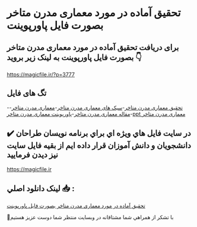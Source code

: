 # تحقیق آماده در مورد معماری مدرن متاخر بصورت فایل پاورپوینت

## برای دریافت تحقیق آماده در مورد معماری مدرن متاخر بصورت فایل پاورپوینت به لینک زیر بروید 👇

https://magicfile.ir/?p=3777

## تگ های فایل

-[تحقیق معماری مدرن متاخر](https://magicfile.ir/product/%d8%aa%d8%ad%d9%82%db%8c%d9%82-%d9%85%d8%b9%d9%85%d8%a7%d8%b1%db%8c-%d9%85%d8%af%d8%b1%d9%86-%d9%85%d8%aa%d8%a7%d8%ae%d8%b1-%d8%a8%d8%b5%d9%88%d8%b1%d8%aa-%d9%81%d8%a7%db%8c%d9%84-%d9%be%d8%a7%d9%88%d8%b1%d9%be%d9%88%db%8c%d9%86%d8%aa/)-[سبک های معماری مدرن متاخر](https://magicfile.ir/product/%d8%aa%d8%ad%d9%82%db%8c%d9%82-%d9%85%d8%b9%d9%85%d8%a7%d8%b1%db%8c-%d9%85%d8%af%d8%b1%d9%86-%d9%85%d8%aa%d8%a7%d8%ae%d8%b1-%d8%a8%d8%b5%d9%88%d8%b1%d8%aa-%d9%81%d8%a7%db%8c%d9%84-%d9%be%d8%a7%d9%88%d8%b1%d9%be%d9%88%db%8c%d9%86%d8%aa/)-[معماری مدرن متاخر](https://magicfile.ir/product/%d8%aa%d8%ad%d9%82%db%8c%d9%82-%d9%85%d8%b9%d9%85%d8%a7%d8%b1%db%8c-%d9%85%d8%af%d8%b1%d9%86-%d9%85%d8%aa%d8%a7%d8%ae%d8%b1-%d8%a8%d8%b5%d9%88%d8%b1%d8%aa-%d9%81%d8%a7%db%8c%d9%84-%d9%be%d8%a7%d9%88%d8%b1%d9%be%d9%88%db%8c%d9%86%d8%aa/)-[مقاله معماری مدرن متاخر](https://magicfile.ir/product/%d8%aa%d8%ad%d9%82%db%8c%d9%82-%d9%85%d8%b9%d9%85%d8%a7%d8%b1%db%8c-%d9%85%d8%af%d8%b1%d9%86-%d9%85%d8%aa%d8%a7%d8%ae%d8%b1-%d8%a8%d8%b5%d9%88%d8%b1%d8%aa-%d9%81%d8%a7%db%8c%d9%84-%d9%be%d8%a7%d9%88%d8%b1%d9%be%d9%88%db%8c%d9%86%d8%aa/)-[پاورپوینت معماری مدرن متاخر](https://magicfile.ir/product/%d8%aa%d8%ad%d9%82%db%8c%d9%82-%d9%85%d8%b9%d9%85%d8%a7%d8%b1%db%8c-%d9%85%d8%af%d8%b1%d9%86-%d9%85%d8%aa%d8%a7%d8%ae%d8%b1-%d8%a8%d8%b5%d9%88%d8%b1%d8%aa-%d9%81%d8%a7%db%8c%d9%84-%d9%be%d8%a7%d9%88%d8%b1%d9%be%d9%88%db%8c%d9%86%d8%aa/)-[ppt معماری مدرن متاخر](https://magicfile.ir/product/%d8%aa%d8%ad%d9%82%db%8c%d9%82-%d9%85%d8%b9%d9%85%d8%a7%d8%b1%db%8c-%d9%85%d8%af%d8%b1%d9%86-%d9%85%d8%aa%d8%a7%d8%ae%d8%b1-%d8%a8%d8%b5%d9%88%d8%b1%d8%aa-%d9%81%d8%a7%db%8c%d9%84-%d9%be%d8%a7%d9%88%d8%b1%d9%be%d9%88%db%8c%d9%86%d8%aa/)

## ✔️ در سايت فايل هاي ويژه اي براي برنامه نويسان طراحان دانشجويان و دانش آموزان قرار داده ايم از بقيه فايل سايت نيز ديدن فرماييد

https://magicfile.ir


## لينک دانلود اصلي 📥 :

[تحقیق آماده در مورد معماری مدرن متاخر بصورت فایل پاورپوینت](https://magicfile.ir/product/%d8%aa%d8%ad%d9%82%db%8c%d9%82-%d9%85%d8%b9%d9%85%d8%a7%d8%b1%db%8c-%d9%85%d8%af%d8%b1%d9%86-%d9%85%d8%aa%d8%a7%d8%ae%d8%b1-%d8%a8%d8%b5%d9%88%d8%b1%d8%aa-%d9%81%d8%a7%db%8c%d9%84-%d9%be%d8%a7%d9%88%d8%b1%d9%be%d9%88%db%8c%d9%86%d8%aa/) 


🙏با تشکر از همراهي شما مشتاقانه در وبسایت منتظر شما دوست عزیز هستیم

